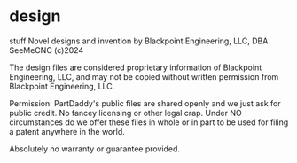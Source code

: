 # design
stuff
Novel designs and invention by Blackpoint Engineering, LLC, DBA SeeMeCNC (c)2024

The design files are considered proprietary information of Blackpoint Engineering, LLC, and 
may not be copied without written permission from Blackpoint Engineering, LLC. 

Permission: PartDaddy's public files are shared openly and we just ask for public credit. No fancey
licensing or other legal crap. Under NO circumstances do we offer these files in whole or 
in part to be used for filing a patent anywhere in the world.  

Absolutely no warranty or guarantee provided. 
